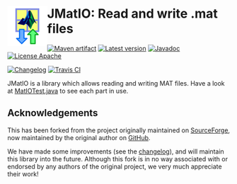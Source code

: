 # <img align="left" src="jmatio.png"> JMatIO: Read and write .mat files

<!---freshmark shields
output = [
	link(shield('Maven artifact', 'mavenCentral', '{{group}}:{{name}}', 'blue'), 'https://bintray.com/{{org}}/opensource/{{name}}/view'),
	link(shield('Latest version', 'latest', '{{stable}}', 'blue'), 'https://github.com/{{org}}/{{name}}/releases/latest'),
	link(shield('Javadoc', 'javadoc', 'OK', 'blue'), 'https://{{org}}.github.io/{{name}}/javadoc/{{stable}}/'),
	link(shield('License Apache', 'license', 'BSD', 'blue'), 'https://tldrlegal.com/license/bsd-3-clause-license-(revised)'),
	'',
	link(shield('Changelog', 'changelog', '{{version}}', 'brightgreen'), 'CHANGES.md'),
	link(image('Travis CI', 'https://travis-ci.org/{{org}}/{{name}}.svg?branch=master'), 'https://travis-ci.org/{{org}}/{{name}}')
	].join('\n');
-->
[![Maven artifact](https://img.shields.io/badge/mavenCentral-com.diffplug.matsim%3Ajmatio-blue.svg)](https://bintray.com/diffplug/opensource/jmatio/view)
[![Latest version](https://img.shields.io/badge/latest-3.2.0-blue.svg)](https://github.com/diffplug/jmatio/releases/latest)
[![Javadoc](https://img.shields.io/badge/javadoc-OK-blue.svg)](https://diffplug.github.io/jmatio/javadoc/3.2.0/)
[![License Apache](https://img.shields.io/badge/license-BSD-blue.svg)](https://tldrlegal.com/license/bsd-3-clause-license-(revised))

[![Changelog](https://img.shields.io/badge/changelog-3.3.0--SNAPSHOT-brightgreen.svg)](CHANGES.md)
[![Travis CI](https://travis-ci.org/diffplug/jmatio.svg?branch=master)](https://travis-ci.org/diffplug/jmatio)
<!---freshmark /shields -->

JMatIO is a library which allows reading and writing MAT files.  Have a look at [MatIOTest.java](src/test/java/com/jmatio/test/MatIOTest.java?ts=4) to see each part in use.

## Acknowledgements

This has been forked from the project originally maintained on [SourceForge](http://sourceforge.net/projects/jmatio/), now maintained by the original author on [GitHub](https://github.com/gradusnikov/jmatio).

We have made some improvements (see the [changelog](CHANGES.md)), and will maintain this library into the future.  Although this fork is in no way associated with or endorsed by any authors of the original project, we very much appreciate their work!
